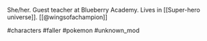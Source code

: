 She/her. Guest teacher at Blueberry Academy. Lives in [[Super-hero universe]]. [[@wingsofachampion]]

#characters #faller #pokemon #unknown_mod 